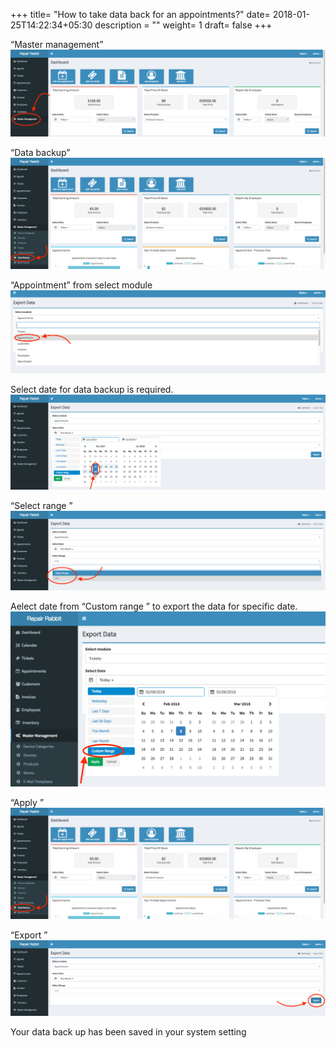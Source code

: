 +++
title= "How to take data back for an appointments?"
date= 2018-01-25T14:22:34+05:30
description = ""
weight= 1
draft= false
+++






“Master management”
![How to take data back for an appointments?](/images/data_back_up_appointment/go_to_master.png)

“Data backup”
![How to take data back for an appointments?](/images/data_back_up_appointment/click_data_backup.png)

“Appointment” from select module
![How to take data back for an appointments?](/images/data_back_up_appointment/appointments.png)

Select date for data backup  is required. 
![How to take data back for an appointments?](/images/data_back_up_appointment/date.png)

“Select range ”
![How to take data back for an appointments?](/images/data_back_up_appointment/select_range_app.png)

Aelect date from “Custom range ” to export the data for specific date.
![How to take data back for an appointments?](/images/custom_image/custom_range.png)

“Apply ”
![How to take data back for an appointments?](/images/data_back_up_appointment/click_data_backup.png)

“Export ” 
![How to take data back for an appointments?](/images/data_back_up_appointment/export_app.png)

Your data back up has been saved in your system setting



